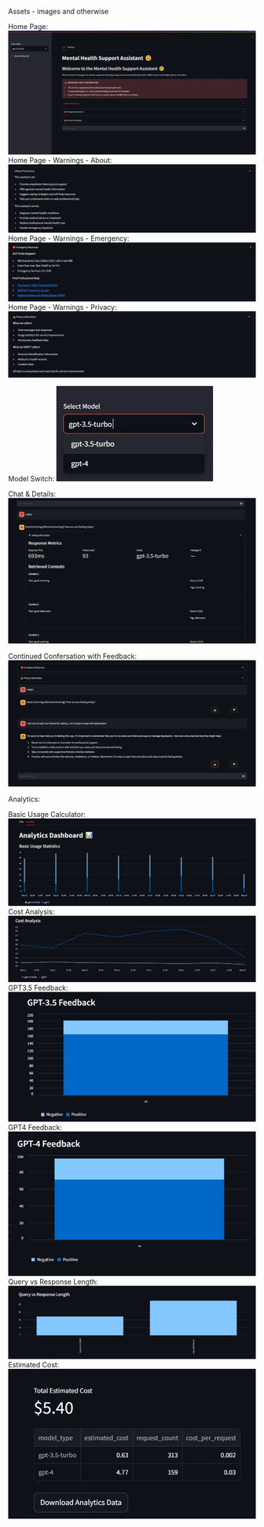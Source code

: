 Assets - images and otherwise

Home Page: ![App Home](home.JPG)
Home Page - Warnings - About: ![App Home](about-Capture.JPG)
Home Page - Warnings - Emergency: ![App Home](emergency-resources-Capture.JPG)
Home Page - Warnings - Privacy: ![App Home](privacy-Capture.JPG)

Model Switch: ![App Hpme](Switch-GPT-Model-Capture.JPG)

Chat & Details: ![App Home](Chat-with-details-Capture.JPG)

Continued Confersation with Feedback: ![App Home](Continued-conversation-with-Feedback-Capture.JPG)

Analytics: 

Basic Usage Calculator: ![App Home](Analytics-Basic-Usage-Capture.JPG)
Cost Analysis: ![App Home](Analytics-Cost-analysis-Capture.JPG)
GPT3.5 Feedback: ![App Home](Analytics-feedback-GPT35-Capture.JPG)
GPT4 Feedback: ![App Home](Analytics-feedback-GPT4-Capture.JPG)
Query vs Response Length: ![App Home](Analytics-query-vs-response-length-Capture.JPG)
Estimated Cost: ![App Home](Analytics-Estimated-Cost-Capture.JPG)

